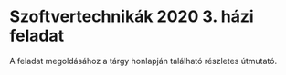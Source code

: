 ﻿# Szoftvertechnikák 2020 3. házi feladat
A feladat megoldásához a tárgy honlapján található részletes útmutató.
